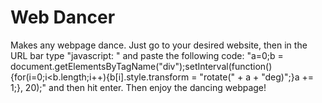 # Web Dancer
Makes any webpage dance. Just go to your desired website, then in the URL bar type "javascript: " and paste the following code: "a=0;b = document.getElementsByTagName("div");setInterval(function(){for(i=0;i<b.length;i++){b[i].style.transform = "rotate(" + a + "deg)";}a += 1;}, 20);" and then hit enter. Then enjoy the dancing webpage!
